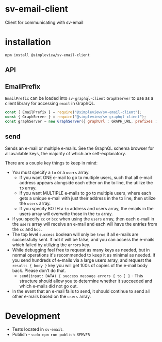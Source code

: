 # sv-email-client
Client for communicating with sv-email

# installation

```
npm install @simpleview/sv-email-client
```

## API

## EmailPrefix

`EmailPrefix` can be loaded into `sv-graphql-client` `GraphServer` to use as a client library for accessing `email` in GraphQL.

```js
const { EmailPrefix } = require("@simpleview/sv-email-client");
const { GraphServer } = require("@simpleview/sv-graphql-client");
const graphServer = new GraphServer({ graphUrl : GRAPH_URL, prefixes : [EmailPrefix] });
```

## send

Sends an e-mail or multiple e-mails. See the GraphQL schema browser for all available keys, the majority of which are self-explanatory.

There are a couple key things to keep in mind:

* You must specify a `to` or a `users` array.
	* If you want ONE e-mail to go to multiple users, such that all e-mail address appears alongside each other on the to line, the utilize the `to` array.
	* If you want MULTIPLE e-mails to go to multiple users, where each gets a unique e-mail with just their address in the to line, then utilize the `users` array.
	* If you specify BOTH a `to` address and users array, the emails in the users array will overwrite those in the `to` array.
* If you specify `cc` or `bcc` when using the `users` array, then each e-mail in the `users` array will receive an e-mail and each will have the entries from the `cc` and `bcc`.
* The top level `success` boolean will only be `true` if all e-mails are successfully sent. If not it will be false, and you can access the e-mails which failed by utilizing the `errors` key.
* While debugging feel free to request as many keys as needed, but in normal operations it's recommended to keep it as minimal as needed. If you send hundreds of e-mails via a large users array, and request the `results { body }` key you will get 100s of copies of the e-mail body back. Please don't do that.
	* `send(input: DATA) { success message errors { to } }` - This structure should allow you to determine whether it succeeded and which e-mails did not go out.
* In the event that an e-mail fails to send, it should continue to send all other e-mails based on the `users` array.

# Development

* Tests located in `sv-email`.
* Publish - `sudo npm run publish SEMVER`